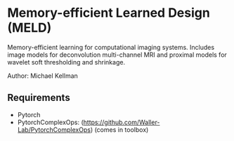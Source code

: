 # Memory-efficient Learned Design (MELD)

Memory-efficient learning for computational imaging systems. Includes image models for deconvolution multi-channel MRI and proximal models for wavelet soft thresholding and shrinkage. 

Author: Michael Kellman

## Requirements
* Pytorch
* PytorchComplexOps: (https://github.com/Waller-Lab/PytorchComplexOps) (comes in toolbox)
